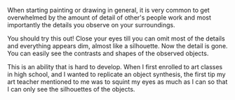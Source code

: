 When starting painting or drawing in general, it is very common to get overwhelmed by the amount of detail of other's people work and most importantly the details you observe on your surroundings. 

You should try this out! Close your eyes till you can omit most of the details and everything appears dim, almost like a silhouette. Now the detail is gone. You can easily see the contrasts and shapes of the observed objects.

This is an ability that is hard to develop. When I first enrolled to art classes in high school, and I wanted to replicate an object synthesis, the first tip my art teacher mentioned to me was to squint my eyes as much as I can so that I can only see the silhouettes of the objects.